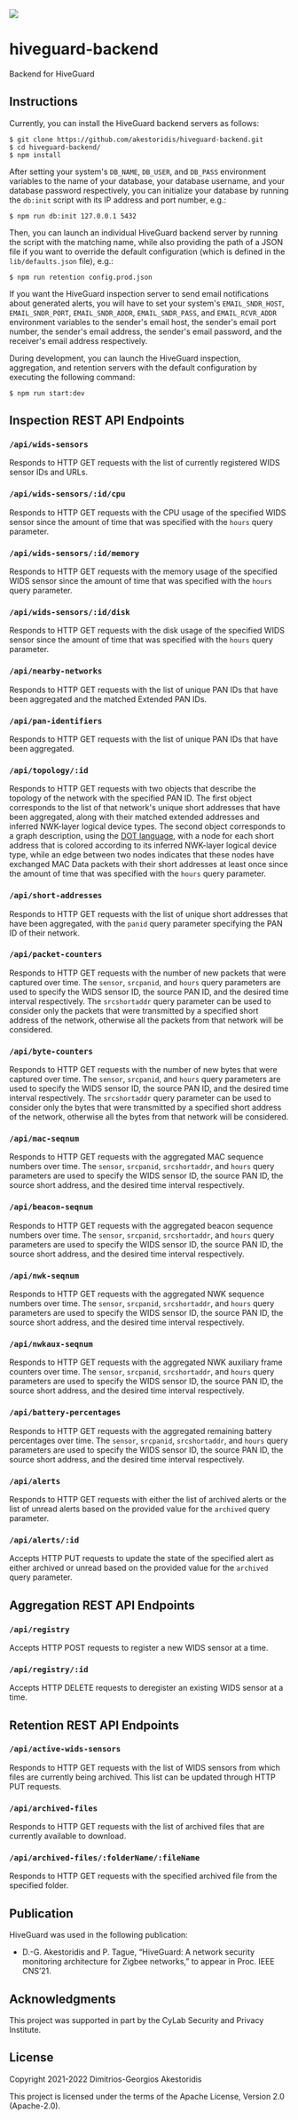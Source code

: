 <img src="https://github.com/akestoridis/hiveguard-backend/raw/b3e843eae53456554469997ce071f9696e5154ed/hiveguard-header.png">

# hiveguard-backend

Backend for HiveGuard


## Instructions

Currently, you can install the HiveGuard backend servers as follows:
```console
$ git clone https://github.com/akestoridis/hiveguard-backend.git
$ cd hiveguard-backend/
$ npm install
```

After setting your system's `DB_NAME`, `DB_USER`, and `DB_PASS` environment variables to the name of your database, your database username, and your database password respectively, you can initialize your database by running the `db:init` script with its IP address and port number, e.g.:
```console
$ npm run db:init 127.0.0.1 5432
```

Then, you can launch an individual HiveGuard backend server by running the script with the matching name, while also providing the path of a JSON file if you want to override the default configuration (which is defined in the `lib/defaults.json` file), e.g.:
```console
$ npm run retention config.prod.json
```

If you want the HiveGuard inspection server to send email notifications about generated alerts, you will have to set your system's `EMAIL_SNDR_HOST`, `EMAIL_SNDR_PORT`, `EMAIL_SNDR_ADDR`, `EMAIL_SNDR_PASS`, and `EMAIL_RCVR_ADDR` environment variables to the sender's email host, the sender's email port number, the sender's email address, the sender's email password, and the receiver's email address respectively.

During development, you can launch the HiveGuard inspection, aggregation, and retention servers with the default configuration by executing the following command:
```console
$ npm run start:dev
```


## Inspection REST API Endpoints

### `/api/wids-sensors`

Responds to HTTP GET requests with the list of currently registered WIDS sensor IDs and URLs.

### `/api/wids-sensors/:id/cpu`

Responds to HTTP GET requests with the CPU usage of the specified WIDS sensor since the amount of time that was specified with the `hours` query parameter.

### `/api/wids-sensors/:id/memory`

Responds to HTTP GET requests with the memory usage of the specified WIDS sensor since the amount of time that was specified with the `hours` query parameter.

### `/api/wids-sensors/:id/disk`

Responds to HTTP GET requests with the disk usage of the specified WIDS sensor since the amount of time that was specified with the `hours` query parameter.

### `/api/nearby-networks`

Responds to HTTP GET requests with the list of unique PAN IDs that have been aggregated and the matched Extended PAN IDs.

### `/api/pan-identifiers`

Responds to HTTP GET requests with the list of unique PAN IDs that have been aggregated.

### `/api/topology/:id`

Responds to HTTP GET requests with two objects that describe the topology of the network with the specified PAN ID. The first object corresponds to the list of that network's unique short addresses that have been aggregated, along with their matched extended addresses and inferred NWK-layer logical device types. The second object corresponds to a graph description, using the [DOT language](https://graphviz.org/doc/info/lang.html), with a node for each short address that is colored according to its inferred NWK-layer logical device type, while an edge between two nodes indicates that these nodes have exchanged MAC Data packets with their short addresses at least once since the amount of time that was specified with the `hours` query parameter.

### `/api/short-addresses`

Responds to HTTP GET requests with the list of unique short addresses that have been aggregated, with the `panid` query parameter specifying the PAN ID of their network.

### `/api/packet-counters`

Responds to HTTP GET requests with the number of new packets that were captured over time. The `sensor`, `srcpanid`, and `hours` query parameters are used to specify the WIDS sensor ID, the source PAN ID, and the desired time interval respectively. The `srcshortaddr` query parameter can be used to consider only the packets that were transmitted by a specified short address of the network, otherwise all the packets from that network will be considered.

### `/api/byte-counters`

Responds to HTTP GET requests with the number of new bytes that were captured over time. The `sensor`, `srcpanid`, and `hours` query parameters are used to specify the WIDS sensor ID, the source PAN ID, and the desired time interval respectively. The `srcshortaddr` query parameter can be used to consider only the bytes that were transmitted by a specified short address of the network, otherwise all the bytes from that network will be considered.

### `/api/mac-seqnum`

Responds to HTTP GET requests with the aggregated MAC sequence numbers over time. The `sensor`, `srcpanid`, `srcshortaddr`, and `hours` query parameters are used to specify the WIDS sensor ID, the source PAN ID, the source short address, and the desired time interval respectively.

### `/api/beacon-seqnum`

Responds to HTTP GET requests with the aggregated beacon sequence numbers over time. The `sensor`, `srcpanid`, `srcshortaddr`, and `hours` query parameters are used to specify the WIDS sensor ID, the source PAN ID, the source short address, and the desired time interval respectively.

### `/api/nwk-seqnum`

Responds to HTTP GET requests with the aggregated NWK sequence numbers over time. The `sensor`, `srcpanid`, `srcshortaddr`, and `hours` query parameters are used to specify the WIDS sensor ID, the source PAN ID, the source short address, and the desired time interval respectively.

### `/api/nwkaux-seqnum`

Responds to HTTP GET requests with the aggregated NWK auxiliary frame counters over time. The `sensor`, `srcpanid`, `srcshortaddr`, and `hours` query parameters are used to specify the WIDS sensor ID, the source PAN ID, the source short address, and the desired time interval respectively.

### `/api/battery-percentages`

Responds to HTTP GET requests with the aggregated remaining battery percentages over time. The `sensor`, `srcpanid`, `srcshortaddr`, and `hours` query parameters are used to specify the WIDS sensor ID, the source PAN ID, the source short address, and the desired time interval respectively.

### `/api/alerts`

Responds to HTTP GET requests with either the list of archived alerts or the list of unread alerts based on the provided value for the `archived` query parameter.

### `/api/alerts/:id`

Accepts HTTP PUT requests to update the state of the specified alert as either archived or unread based on the provided value for the `archived` query parameter.


## Aggregation REST API Endpoints

### `/api/registry`

Accepts HTTP POST requests to register a new WIDS sensor at a time.

### `/api/registry/:id`

Accepts HTTP DELETE requests to deregister an existing WIDS sensor at a time.


## Retention REST API Endpoints

### `/api/active-wids-sensors`

Responds to HTTP GET requests with the list of WIDS sensors from which files are currently being archived. This list can be updated through HTTP PUT requests.

### `/api/archived-files`

Responds to HTTP GET requests with the list of archived files that are currently available to download.

### `/api/archived-files/:folderName/:fileName`

Responds to HTTP GET requests with the specified archived file from the specified folder.


## Publication

HiveGuard was used in the following publication:

* D.-G. Akestoridis and P. Tague, “HiveGuard: A network security monitoring architecture for Zigbee networks,” to appear in Proc. IEEE CNS’21.


## Acknowledgments

This project was supported in part by the CyLab Security and Privacy Institute.


## License

Copyright 2021-2022 Dimitrios-Georgios Akestoridis

This project is licensed under the terms of the Apache License, Version 2.0 (Apache-2.0).
